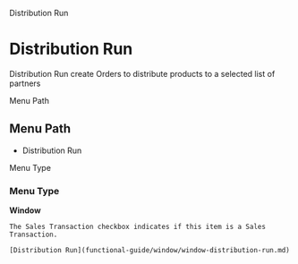 
Distribution Run
# Distribution Run


Distribution Run create Orders to distribute products to a selected list of partners

Menu Path
## Menu Path



- Distribution Run

Menu Type
### Menu Type

**Window**

```
The Sales Transaction checkbox indicates if this item is a Sales Transaction.
```

```
[Distribution Run](functional-guide/window/window-distribution-run.md)
```